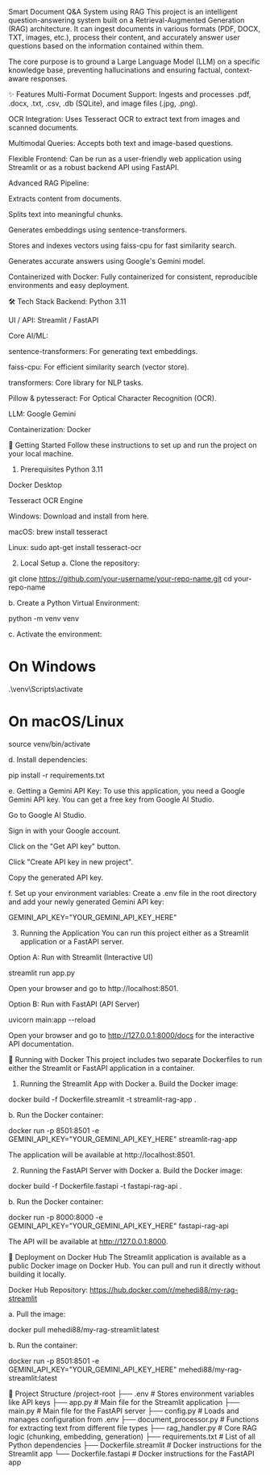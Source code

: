 Smart Document Q&A System using RAG
This project is an intelligent question-answering system built on a Retrieval-Augmented Generation (RAG) architecture. It can ingest documents in various formats (PDF, DOCX, TXT, images, etc.), process their content, and accurately answer user questions based on the information contained within them.

The core purpose is to ground a Large Language Model (LLM) on a specific knowledge base, preventing hallucinations and ensuring factual, context-aware responses.

✨ Features
Multi-Format Document Support: Ingests and processes .pdf, .docx, .txt, .csv, .db (SQLite), and image files (.jpg, .png).

OCR Integration: Uses Tesseract OCR to extract text from images and scanned documents.

Multimodal Queries: Accepts both text and image-based questions.

Flexible Frontend: Can be run as a user-friendly web application using Streamlit or as a robust backend API using FastAPI.

Advanced RAG Pipeline:

Extracts content from documents.

Splits text into meaningful chunks.

Generates embeddings using sentence-transformers.

Stores and indexes vectors using faiss-cpu for fast similarity search.

Generates accurate answers using Google's Gemini model.

Containerized with Docker: Fully containerized for consistent, reproducible environments and easy deployment.

🛠️ Tech Stack
Backend: Python 3.11

UI / API: Streamlit / FastAPI

Core AI/ML:

sentence-transformers: For generating text embeddings.

faiss-cpu: For efficient similarity search (vector store).

transformers: Core library for NLP tasks.

Pillow & pytesseract: For Optical Character Recognition (OCR).

LLM: Google Gemini

Containerization: Docker

🚀 Getting Started
Follow these instructions to set up and run the project on your local machine.

1. Prerequisites
Python 3.11

Docker Desktop

Tesseract OCR Engine

Windows: Download and install from here.

macOS: brew install tesseract

Linux: sudo apt-get install tesseract-ocr

2. Local Setup
a. Clone the repository:

git clone https://github.com/your-username/your-repo-name.git
cd your-repo-name

b. Create a Python Virtual Environment:

python -m venv venv

c. Activate the environment:

# On Windows
.\venv\Scripts\activate

# On macOS/Linux
source venv/bin/activate

d. Install dependencies:

pip install -r requirements.txt

e. Getting a Gemini API Key:
To use this application, you need a Google Gemini API key. You can get a free key from Google AI Studio.

Go to Google AI Studio.

Sign in with your Google account.

Click on the "Get API key" button.

Click "Create API key in new project".

Copy the generated API key.

f. Set up your environment variables:
Create a .env file in the root directory and add your newly generated Gemini API key:

GEMINI_API_KEY="YOUR_GEMINI_API_KEY_HERE"

3. Running the Application
You can run this project either as a Streamlit application or a FastAPI server.

Option A: Run with Streamlit (Interactive UI)

streamlit run app.py

Open your browser and go to http://localhost:8501.

Option B: Run with FastAPI (API Server)

uvicorn main:app --reload

Open your browser and go to http://127.0.0.1:8000/docs for the interactive API documentation.

🐳 Running with Docker
This project includes two separate Dockerfiles to run either the Streamlit or FastAPI application in a container.

1. Running the Streamlit App with Docker
a. Build the Docker image:

docker build -f Dockerfile.streamlit -t streamlit-rag-app .

b. Run the Docker container:

docker run -p 8501:8501 -e GEMINI_API_KEY="YOUR_GEMINI_API_KEY_HERE" streamlit-rag-app

The application will be available at http://localhost:8501.

2. Running the FastAPI Server with Docker
a. Build the Docker image:

docker build -f Dockerfile.fastapi -t fastapi-rag-api .

b. Run the Docker container:

docker run -p 8000:8000 -e GEMINI_API_KEY="YOUR_GEMINI_API_KEY_HERE" fastapi-rag-api

The API will be available at http://127.0.0.1:8000.

🚢 Deployment on Docker Hub
The Streamlit application is available as a public Docker image on Docker Hub. You can pull and run it directly without building it locally.

Docker Hub Repository: https://hub.docker.com/r/mehedi88/my-rag-streamlit

a. Pull the image:

docker pull mehedi88/my-rag-streamlit:latest

b. Run the container:

docker run -p 8501:8501 -e GEMINI_API_KEY="YOUR_GEMINI_API_KEY_HERE" mehedi88/my-rag-streamlit:latest

📂 Project Structure
/project-root
├── .env                  # Stores environment variables like API keys
├── app.py                # Main file for the Streamlit application
├── main.py               # Main file for the FastAPI server
├── config.py             # Loads and manages configuration from .env
├── document_processor.py # Functions for extracting text from different file types
├── rag_handler.py        # Core RAG logic (chunking, embedding, generation)
├── requirements.txt      # List of all Python dependencies
├── Dockerfile.streamlit  # Docker instructions for the Streamlit app
└── Dockerfile.fastapi    # Docker instructions for the FastAPI app
